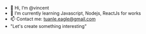 - 👋 Hi, I’m @vincent
- 🌱 I’m currently learning Javascript, Nodejs, ReactJs for works
- 📫 Contact me: tuanle.eagle@gmail.com
- "Let's create something interesting"

<!---
jamieTuanLe/jamieTuanLe is a ✨ special ✨ repository because its `README.md` (this file) appears on your GitHub profile.
You can click the Preview link to take a look at your changes.
--->
